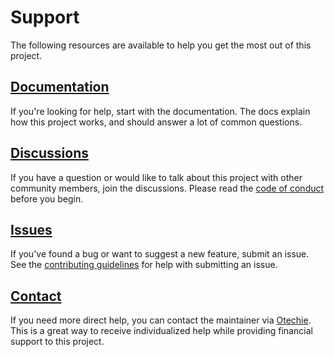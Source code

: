 # Support

The following resources are available to help you get the most out of this
project.

## [Documentation][]

If you're looking for help, start with the documentation. The docs explain how
this project works, and should answer a lot of common questions.

## [Discussions][]

If you have a question or would like to talk about this project with other
community members, join the discussions. Please read the [code of conduct][]
before you begin.

## [Issues][]

If you've found a bug or want to suggest a new feature, submit an issue. See the
[contributing guidelines][] for help with submitting an issue.

## [Contact][]

If you need more direct help, you can contact the maintainer via [Otechie][].
This is a great way to receive individualized help while providing financial
support to this project.

[code of conduct]: CODE_OF_CONDUCT.md
[contact]: https://otechie.com/mgsisk
[contributing guidelines]: CONTRIBUTING.md
[discussions]: https://github.com/mgsisk/providence/discussions
[documentation]: https://mgsisk.com/providence
[issues]: https://github.com/mgsisk/providence/issues
[otechie]: https://otechie.com
